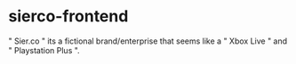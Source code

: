 # sierco-frontend
" Sier.co " its a fictional brand/enterprise that seems like a " Xbox Live " and " Playstation Plus ".
